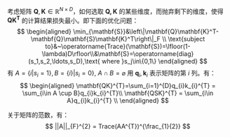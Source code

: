 考虑矩阵 $\mathbf{Q}, \mathbf{K} \in \mathbb{R}^{N\times D}$，如何选取 $\mathbf{Q,K}$ 的某些维度，而抛弃剩下的维度，使得 $\mathbf{QK^{T}}$ 的计算结果损失最小。即下面的优化问题：
$$
\begin{aligned}
\min_{\mathbf{S}}&\left\|\mathbf{Q}\mathbf{K}^T-\mathbf{Q}\mathbf{S}\mathbf{K}^T\right\|_F \\
\text{subject to}&~\operatorname{Trace}(\mathbf{S})=\lfloor(1-\lambda)D\rfloor\\&\mathbf{S}=\operatorname{diag}(s_1,s_2,\ldots,s_D),\text{ where }s_j\in\{0,1\}
\end{aligned}
$$
有 $A=\{i|s_{i}=1\}, B=\{i\}|s_{i}=0\}$, $A \cap B = \varnothing$
用 $\mathbf{q}_{i},\mathbf{k}_{i}$ 表示矩阵的第 $i$ 列。有：
$$
\begin{aligned}
\mathbf{QK}^{T}=\sum_{i=1}^{D}q_{i}k_{i}^{T} = \sum_{i\in A \cup B}q_{i}k_{i}^{T}\\
\mathbf{QSK}^{T} = \sum_{i\in A}q_{i}k_{i}^{T} \\
\end{aligned}
$$

关于矩阵的范数，有：
$$
||A||_{F}^{2} = Trace(AA^{T})^{\frac_{1}{2}}
$$